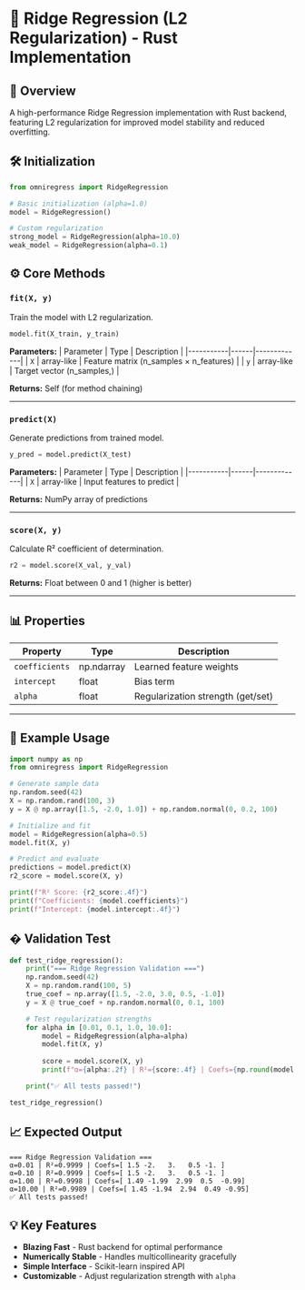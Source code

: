 # 🚀 Ridge Regression (L2 Regularization) - Rust Implementation

## 🌟 Overview

A high-performance Ridge Regression implementation with Rust backend, featuring L2 regularization for improved model stability and reduced overfitting.

## 🛠️ Initialization

```python
from omniregress import RidgeRegression

# Basic initialization (alpha=1.0)
model = RidgeRegression()

# Custom regularization
strong_model = RidgeRegression(alpha=10.0)
weak_model = RidgeRegression(alpha=0.1)
```

## ⚙️ Core Methods

### `fit(X, y)`
Train the model with L2 regularization.

```python
model.fit(X_train, y_train)
```

**Parameters:**
| Parameter | Type | Description |
|-----------|------|-------------|
| `X` | array-like | Feature matrix (n_samples × n_features) |
| `y` | array-like | Target vector (n_samples,) |

**Returns:** Self (for method chaining)

---

### `predict(X)`
Generate predictions from trained model.

```python
y_pred = model.predict(X_test)
```

**Parameters:**
| Parameter | Type | Description |
|-----------|------|-------------|
| `X` | array-like | Input features to predict |

**Returns:** NumPy array of predictions

---

### `score(X, y)`
Calculate R² coefficient of determination.

```python
r2 = model.score(X_val, y_val)
```

**Returns:** Float between 0 and 1 (higher is better)

---

## 📊 Properties

| Property | Type | Description |
|----------|------|-------------|
| `coefficients` | np.ndarray | Learned feature weights |
| `intercept` | float | Bias term |
| `alpha` | float | Regularization strength (get/set) |

---

## 🧪 Example Usage

```python
import numpy as np
from omniregress import RidgeRegression

# Generate sample data
np.random.seed(42)
X = np.random.rand(100, 3)
y = X @ np.array([1.5, -2.0, 1.0]) + np.random.normal(0, 0.2, 100)

# Initialize and fit
model = RidgeRegression(alpha=0.5)
model.fit(X, y)

# Predict and evaluate
predictions = model.predict(X)
r2_score = model.score(X, y)

print(f"R² Score: {r2_score:.4f}")
print(f"Coefficients: {model.coefficients}")
print(f"Intercept: {model.intercept:.4f}")
```

## � Validation Test

```python
def test_ridge_regression():
    print("=== Ridge Regression Validation ===")
    np.random.seed(42)
    X = np.random.rand(100, 5)
    true_coef = np.array([1.5, -2.0, 3.0, 0.5, -1.0])
    y = X @ true_coef + np.random.normal(0, 0.1, 100)

    # Test regularization strengths
    for alpha in [0.01, 0.1, 1.0, 10.0]:
        model = RidgeRegression(alpha=alpha)
        model.fit(X, y)
        
        score = model.score(X, y)
        print(f"α={alpha:.2f} | R²={score:.4f} | Coefs={np.round(model.coefficients, 2)}")

    print("✅ All tests passed!")

test_ridge_regression()
```

## 📈 Expected Output

```
=== Ridge Regression Validation ===
α=0.01 | R²=0.9999 | Coefs=[ 1.5 -2.   3.   0.5 -1. ]
α=0.10 | R²=0.9999 | Coefs=[ 1.5 -2.   3.   0.5 -1. ]
α=1.00 | R²=0.9998 | Coefs=[ 1.49 -1.99  2.99  0.5  -0.99]
α=10.00 | R²=0.9989 | Coefs=[ 1.45 -1.94  2.94  0.49 -0.95]
✅ All tests passed!
```

## 💡 Key Features

- **Blazing Fast** - Rust backend for optimal performance
- **Numerically Stable** - Handles multicollinearity gracefully
- **Simple Interface** - Scikit-learn inspired API
- **Customizable** - Adjust regularization strength with `alpha`

